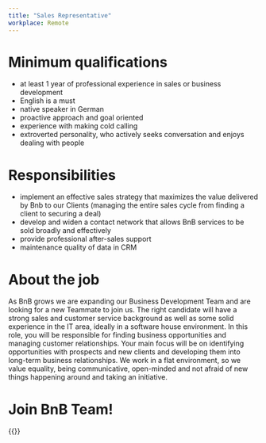 ```yaml
---
title: "Sales Representative"
workplace: Remote
---
```


# Minimum qualifications

* at least 1 year of professional experience in sales or business development
* English is a must
* native speaker in German
* proactive approach and goal oriented
* experience with making cold calling 
* extroverted personality, who actively seeks conversation and enjoys dealing with people 

# Responsibilities

* implement an effective sales strategy that maximizes the value delivered by Bnb to our Clients (managing the entire sales cycle from finding a client to securing a deal)
* develop and widen a contact network that allows BnB services to be sold broadly and effectively
* provide professional after-sales support
* maintenance quality of data in CRM

# About the job

As BnB grows we are expanding our Business Development Team and are looking for a new Teammate to join us. The right candidate will have a strong sales and customer service background as well as some solid experience in the IT area, ideally in a software house environment. In this role, you will be responsible for finding business opportunities and managing customer relationships. Your main focus will be on identifying opportunities with prospects and new clients and developing them into long-term business relationships.
We work in a flat environment, so we value equality, being communicative, open-minded and not afraid of new things happening around and taking an initiative.

# Join BnB Team!

{{<disclaimer>}}
